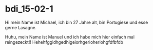 # bdi_15-02-1
Hi mein Name ist Michael, ich bin 27 Jahre alt, bin Portugiese und esse gerne Lasagne.

Huhu, mein Name ist Manuel und ich habe mich hier einfach mal reingezeckt!! Hehehfggidhgedhigeiorhgerioheriohgfdfbfdb